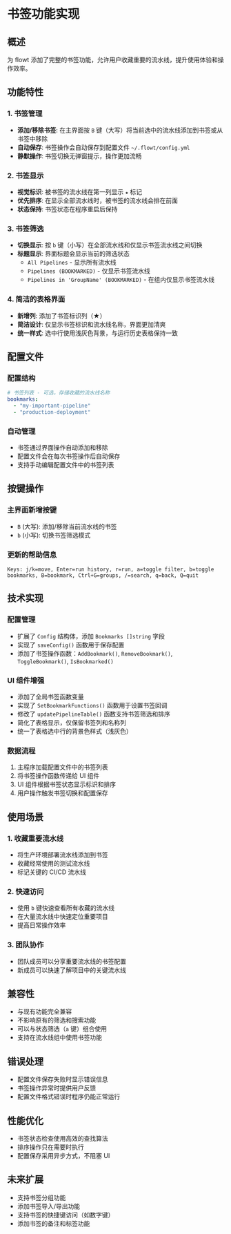 # 书签功能实现

## 概述

为 flowt 添加了完整的书签功能，允许用户收藏重要的流水线，提升使用体验和操作效率。

## 功能特性

### 1. 书签管理
- **添加/移除书签**: 在主界面按 `B` 键（大写）将当前选中的流水线添加到书签或从书签中移除
- **自动保存**: 书签操作会自动保存到配置文件 `~/.flowt/config.yml`
- **静默操作**: 书签切换无弹窗提示，操作更加流畅

### 2. 书签显示
- **视觉标识**: 被书签的流水线在第一列显示 `★` 标记
- **优先排序**: 在显示全部流水线时，被书签的流水线会排在前面
- **状态保持**: 书签状态在程序重启后保持

### 3. 书签筛选
- **切换显示**: 按 `b` 键（小写）在全部流水线和仅显示书签流水线之间切换
- **标题显示**: 界面标题会显示当前的筛选状态
  - `All Pipelines` - 显示所有流水线
  - `Pipelines (BOOKMARKED)` - 仅显示书签流水线
  - `Pipelines in 'GroupName' (BOOKMARKED)` - 在组内仅显示书签流水线

### 4. 简洁的表格界面
- **新增列**: 添加了书签标识列（★）
- **简洁设计**: 仅显示书签标识和流水线名称，界面更加清爽
- **统一样式**: 选中行使用浅灰色背景，与运行历史表格保持一致

## 配置文件

### 配置结构
```yaml
# 书签列表 - 可选，存储收藏的流水线名称
bookmarks:
  - "my-important-pipeline"
  - "production-deployment"
```

### 自动管理
- 书签通过界面操作自动添加和移除
- 配置文件会在每次书签操作后自动保存
- 支持手动编辑配置文件中的书签列表

## 按键操作

### 主界面新增按键
- `B` (大写): 添加/移除当前流水线的书签
- `b` (小写): 切换书签筛选模式

### 更新的帮助信息
```
Keys: j/k=move, Enter=run history, r=run, a=toggle filter, b=toggle bookmarks, B=bookmark, Ctrl+G=groups, /=search, q=back, Q=quit
```

## 技术实现

### 配置管理
- 扩展了 `Config` 结构体，添加 `Bookmarks []string` 字段
- 实现了 `saveConfig()` 函数用于保存配置
- 添加了书签操作函数：`AddBookmark()`, `RemoveBookmark()`, `ToggleBookmark()`, `IsBookmarked()`

### UI 组件增强
- 添加了全局书签函数变量
- 实现了 `SetBookmarkFunctions()` 函数用于设置书签回调
- 修改了 `updatePipelineTable()` 函数支持书签筛选和排序
- 简化了表格显示，仅保留书签列和名称列
- 统一了表格选中行的背景色样式（浅灰色）

### 数据流程
1. 主程序加载配置文件中的书签列表
2. 将书签操作函数传递给 UI 组件
3. UI 组件根据书签状态显示标识和排序
4. 用户操作触发书签切换和配置保存

## 使用场景

### 1. 收藏重要流水线
- 将生产环境部署流水线添加到书签
- 收藏经常使用的测试流水线
- 标记关键的 CI/CD 流水线

### 2. 快速访问
- 使用 `b` 键快速查看所有收藏的流水线
- 在大量流水线中快速定位重要项目
- 提高日常操作效率

### 3. 团队协作
- 团队成员可以分享重要流水线的书签配置
- 新成员可以快速了解项目中的关键流水线

## 兼容性

- 与现有功能完全兼容
- 不影响原有的筛选和搜索功能
- 可以与状态筛选（`a` 键）组合使用
- 支持在流水线组中使用书签功能

## 错误处理

- 配置文件保存失败时显示错误信息
- 书签操作异常时提供用户反馈
- 配置文件格式错误时程序仍能正常运行

## 性能优化

- 书签状态检查使用高效的查找算法
- 排序操作只在需要时执行
- 配置保存采用异步方式，不阻塞 UI

## 未来扩展

- 支持书签分组功能
- 添加书签导入/导出功能
- 支持书签的快捷键访问（如数字键）
- 添加书签的备注和标签功能 